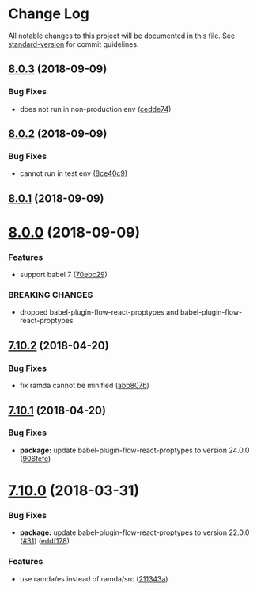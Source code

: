 # Change Log

All notable changes to this project will be documented in this file. See [standard-version](https://github.com/conventional-changelog/standard-version) for commit guidelines.

<a name="8.0.3"></a>
## [8.0.3](https://github.com/foray1010/babel-preset-foray1010/compare/v8.0.2...v8.0.3) (2018-09-09)


### Bug Fixes

* does not run in non-production env ([cedde74](https://github.com/foray1010/babel-preset-foray1010/commit/cedde74))



<a name="8.0.2"></a>
## [8.0.2](https://github.com/foray1010/babel-preset-foray1010/compare/v8.0.1...v8.0.2) (2018-09-09)


### Bug Fixes

* cannot run in test env ([8ce40c9](https://github.com/foray1010/babel-preset-foray1010/commit/8ce40c9))



<a name="8.0.1"></a>
## [8.0.1](https://github.com/foray1010/babel-preset-foray1010/compare/v8.0.0...v8.0.1) (2018-09-09)



<a name="8.0.0"></a>
# [8.0.0](https://github.com/foray1010/babel-preset-foray1010/compare/v7.10.2...v8.0.0) (2018-09-09)


### Features

* support babel 7 ([70ebc29](https://github.com/foray1010/babel-preset-foray1010/commit/70ebc29))


### BREAKING CHANGES

* dropped babel-plugin-flow-react-proptypes and babel-plugin-flow-react-proptypes



<a name="7.10.2"></a>
## [7.10.2](https://github.com/foray1010/babel-preset-foray1010/compare/v7.10.1...v7.10.2) (2018-04-20)


### Bug Fixes

* fix ramda cannot be minified ([abb807b](https://github.com/foray1010/babel-preset-foray1010/commit/abb807b))



<a name="7.10.1"></a>
## [7.10.1](https://github.com/foray1010/babel-preset-foray1010/compare/v7.10.0...v7.10.1) (2018-04-20)


### Bug Fixes

* **package:** update babel-plugin-flow-react-proptypes to version 24.0.0 ([906fefe](https://github.com/foray1010/babel-preset-foray1010/commit/906fefe))


<a name="7.10.0"></a>
# [7.10.0](https://github.com/foray1010/babel-preset-foray1010/compare/v7.9.0...v7.10.0) (2018-03-31)


### Bug Fixes

* **package:** update babel-plugin-flow-react-proptypes to version 22.0.0 ([#31](https://github.com/foray1010/babel-preset-foray1010/issues/31)) ([eddf178](https://github.com/foray1010/babel-preset-foray1010/commit/eddf178))


### Features

* use ramda/es instead of ramda/src ([211343a](https://github.com/foray1010/babel-preset-foray1010/commit/211343a))
